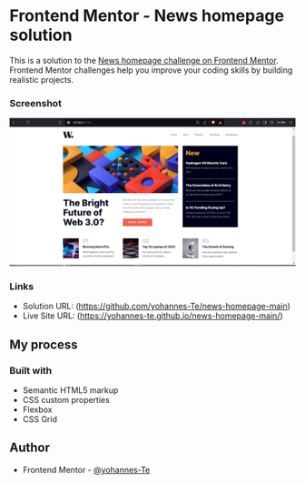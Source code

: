 # Frontend Mentor - News homepage solution

This is a solution to the [News homepage challenge on Frontend Mentor](https://www.frontendmentor.io/challenges/news-homepage-H6SWTa1MFl). Frontend Mentor challenges help you improve your coding skills by building realistic projects.

### Screenshot

![](assets/images/news%20homepage%20main%20Screenshot%20.png)

### Links

- Solution URL: (https://github.com/yohannes-Te/news-homepage-main)
- Live Site URL: (https://yohannes-te.github.io/news-homepage-main/)

## My process

### Built with

- Semantic HTML5 markup
- CSS custom properties
- Flexbox
- CSS Grid

## Author

- Frontend Mentor - [@yohannes-Te](https://www.frontendmentor.io/profile/yohannes-Te)
